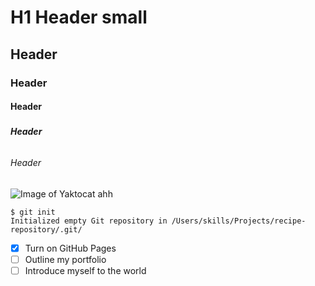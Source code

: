 # <h1> H1 Header small
## <h2> Header
### <h3> Header
#### <h4> Header
##### <h5> Header
###### <h6> Header
  
![Image of Yaktocat ahh](https://octodex.github.com/images/yaktocat.png)

  
```
$ git init
Initialized empty Git repository in /Users/skills/Projects/recipe-repository/.git/
```

- [x] Turn on GitHub Pages
- [ ] Outline my portfolio
- [ ] Introduce myself to the world
